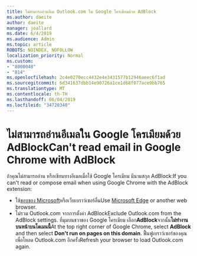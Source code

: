 ```yaml
---
title: ไม่สามารถอ่านอีเม Outlook.com ใน Google โครเมียมด้วย AdBlock
ms.author: daeite
author: daeite
manager: joallard
ms.date: 6/4/2019
ms.audience: Admin
ms.topic: article
ROBOTS: NOINDEX, NOFOLLOW
localization_priority: Normal
ms.custom:
- "8000048"
- "814"
ms.openlocfilehash: 2c4e0270ecc4432e4e3431577b12946aeec6f1ad
ms.sourcegitcommit: 6d341637dbb14e90726a1ce1d68f077ace9bb765
ms.translationtype: MT
ms.contentlocale: th-TH
ms.lasthandoff: 06/04/2019
ms.locfileid: "34720340"
---
```

# <a name="cant-read-email-in-google-chrome-with-adblock"></a><span data-ttu-id="bf54f-102">ไม่สามารถอ่านอีเมลใน Google โครเมียมด้วย AdBlock</span><span class="sxs-lookup"><span data-stu-id="bf54f-102">Can't read email in Google Chrome with AdBlock</span></span>

<span data-ttu-id="bf54f-103">ถ้าคุณไม่สามารถอ่าน หรือเขียนทางอีเมลเมื่อใช้ Google โครเมียม มีนามสกุล AdBlock:</span><span class="sxs-lookup"><span data-stu-id="bf54f-103">If you can't read or compose email when using Google Chrome with the AdBlock extension:</span></span>

- <span data-ttu-id="bf54f-104">ใช้[ขอบของ Microsoft](https://go.microsoft.com/fwlink/p/?linkid=2001503&amp;clcid=0x409)หรือเว็บเบราว์เซอร์อื่น</span><span class="sxs-lookup"><span data-stu-id="bf54f-104">Use [Microsoft Edge](https://go.microsoft.com/fwlink/p/?linkid=2001503&amp;clcid=0x409) or another web browser.</span></span>
- <span data-ttu-id="bf54f-105">ไม่รวม Outlook.com จากการตั้งค่า AdBlock</span><span class="sxs-lookup"><span data-stu-id="bf54f-105">Exclude Outlook.com from the AdBlock settings.</span></span> <span data-ttu-id="bf54f-106">ที่มุมบนขวาของ Google โครเมียม เลือก**AdBlock**จากนั้น**ไม่ทำงานบนหน้าบนโดเมนนี้**</span><span class="sxs-lookup"><span data-stu-id="bf54f-106">At the top right corner of Google Chrome, select **AdBlock** and then select **Don't run on pages on this domain**.</span></span> <span data-ttu-id="bf54f-107">ฟื้นฟูเบราว์เซอร์ของคุณเพื่อโหลด Outlook.com อีกครั้ง</span><span class="sxs-lookup"><span data-stu-id="bf54f-107">Refresh your browser to load Outlook.com again.</span></span>